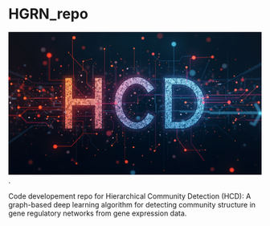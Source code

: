 # HGRN_repo

![](HCD_logo_1.jpg).


Code developement repo for Hierarchical Community Detection (HCD): A graph-based deep learning algorithm for detecting community structure in gene regulatory networks from gene expression data.


